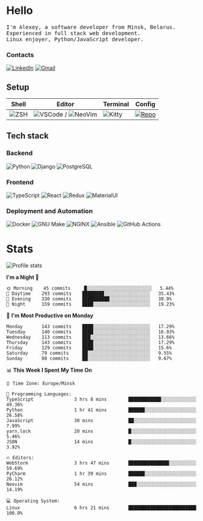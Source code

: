 # Hello

<p>
    <samp>
        I'm Alexey, a software developer from Minsk, Belarus.
        <br>
	Experienced in full stack web development.
	<br>
	Linux enjoyer, Python/JavaScript developer.
    </samp>
</p>

### Contacts

[![LinkedIn](https://img.icons8.com/fluency/48/000000/linkedin.png)](https://www.linkedin.com/in/dhvcc/)
[![Gmail](https://img.icons8.com/fluency/48/000000/gmail-new.png)](mailto:alexey.artishevskiy@gmail.com)

## Setup

| Shell | Editor | Terminal | Config |
|-------|--------|----------|--------|
| ![ZSH](https://img.shields.io/badge/-ZSH-000000?style=flat&logo=GNU-Bash) | ![VSCode](https://img.shields.io/badge/-VSCode-000000?style=flat&logo=Visual-Studio-Code&logoColor=0066b8) / ![NeoVim](https://img.shields.io/badge/-NeoVim-000000?style=flat&logo=Neovim) | ![Kitty](https://img.shields.io/badge/-Kitty-000000?style=flat&logo=Windows-Terminal) | [![Repo](https://img.shields.io/badge/-Repo-000000?style=flat&logo=Github)](https://github.com/dhvcc/configs)


## Tech stack

### Backend

![Python](https://img.shields.io/badge/-Python-black?style=flat&logo=Python&logoColor=FFE17E)
![Django](https://img.shields.io/badge/-Django-black?style=flat&logo=Django&logoColor=20AA76)
![PostgreSQL](https://img.shields.io/badge/-PostgreSQL-black?style=flat&logo=PostgreSQL)

### Frontend

![TypeScript](https://img.shields.io/badge/-TypeScript-black?style=flat&logo=TypeScript)
![React](https://img.shields.io/badge/-React-black?style=flat&logo=React)
![Redux](https://img.shields.io/badge/-Redux-black?style=flat&logo=Redux&logoColor=764ABC)
![MaterialUI](https://img.shields.io/badge/-MaterialUI-black?style=flat&logo=MUI&logoColor=9170c2)

### Deployment and Automation

![Docker](https://img.shields.io/badge/-Docker-black?style=flat&logo=Docker)
![GNU Make](https://img.shields.io/badge/-GNU%20Make-black?style=flat&logo=GNU)
![NGINX](https://img.shields.io/badge/-NGINX-black?style=flat&logo=NGINX&logoColor=009639)
![Ansible](https://img.shields.io/badge/-Ansible-black?style=flat&logo=Ansible)
![GitHub Actions](https://img.shields.io/badge/-GitHub%20Actions-black?style=flat&logo=GitHub-Actions)

# Stats

![Profile stats](https://github-readme-stats.dhvcc.vercel.app/api?username=dhvcc&hide_title=true&show_icons=true&count_private=true&theme=react&hide_border=true)

<!--START_SECTION:waka-->
**I'm a Night 🦉** 

```text
🌞 Morning    45 commits     █░░░░░░░░░░░░░░░░░░░░░░░░   5.44% 
🌆 Daytime    293 commits    ████████░░░░░░░░░░░░░░░░░   35.43% 
🌃 Evening    330 commits    ██████████░░░░░░░░░░░░░░░   39.9% 
🌙 Night      159 commits    ████░░░░░░░░░░░░░░░░░░░░░   19.23%

```
📅 **I'm Most Productive on Monday** 

```text
Monday       143 commits    ████░░░░░░░░░░░░░░░░░░░░░   17.29% 
Tuesday      140 commits    ████░░░░░░░░░░░░░░░░░░░░░   16.93% 
Wednesday    113 commits    ███░░░░░░░░░░░░░░░░░░░░░░   13.66% 
Thursday     143 commits    ████░░░░░░░░░░░░░░░░░░░░░   17.29% 
Friday       129 commits    ████░░░░░░░░░░░░░░░░░░░░░   15.6% 
Saturday     79 commits     ██░░░░░░░░░░░░░░░░░░░░░░░   9.55% 
Sunday       80 commits     ██░░░░░░░░░░░░░░░░░░░░░░░   9.67%

```


📊 **This Week I Spent My Time On** 

```text
⌚︎ Time Zone: Europe/Minsk

💬 Programming Languages: 
TypeScript               3 hrs 8 mins        ████████████░░░░░░░░░░░░░   49.36% 
Python                   1 hr 41 mins        ██████░░░░░░░░░░░░░░░░░░░   26.58% 
JavaScript               30 mins             ██░░░░░░░░░░░░░░░░░░░░░░░   7.99% 
yarn.lock                20 mins             █░░░░░░░░░░░░░░░░░░░░░░░░   5.46% 
JSON                     14 mins             █░░░░░░░░░░░░░░░░░░░░░░░░   3.92%

🔥 Editors: 
WebStorm                 3 hrs 47 mins       ███████████████░░░░░░░░░░   59.69% 
PyCharm                  1 hr 39 mins        ██████░░░░░░░░░░░░░░░░░░░   26.12% 
Neovim                   54 mins             ███░░░░░░░░░░░░░░░░░░░░░░   14.19%

💻 Operating System: 
Linux                    6 hrs 21 mins       █████████████████████████   100.0%

```


<!--END_SECTION:waka-->
